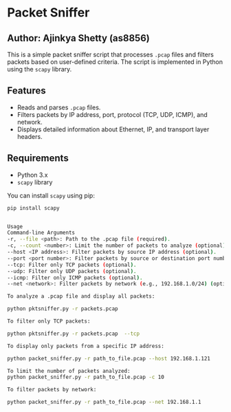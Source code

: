 # Packet Sniffer

## Author: Ajinkya Shetty (as8856)

This is a simple packet sniffer script that processes `.pcap` files and filters packets based on user-defined criteria. The script is implemented in Python using the `scapy` library.

## Features
- Reads and parses `.pcap` files.
- Filters packets by IP address, port, protocol (TCP, UDP, ICMP), and network.
- Displays detailed information about Ethernet, IP, and transport layer headers.

## Requirements
- Python 3.x
- `scapy` library

You can install `scapy` using pip:
```bash
pip install scapy


Usage
Command-line Arguments
-r, --file <path>: Path to the .pcap file (required).
-c, --count <number>: Limit the number of packets to analyze (optional).
--host <IP address>: Filter packets by source IP address (optional).
--port <port number>: Filter packets by source or destination port number (optional).
--tcp: Filter only TCP packets (optional).
--udp: Filter only UDP packets (optional).
--icmp: Filter only ICMP packets (optional).
--net <network>: Filter packets by network (e.g., 192.168.1.0/24) (optional).

To analyze a .pcap file and display all packets:

python pktsniffer.py -r packets.pcap 

To filter only TCP packets:

python pktsniffer.py -r packets.pcap  --tcp

To display only packets from a specific IP address:

python packet_sniffer.py -r path_to_file.pcap --host 192.168.1.121

To limit the number of packets analyzed:
python packet_sniffer.py -r path_to_file.pcap -c 10

To filter packets by network:

python packet_sniffer.py -r path_to_file.pcap --net 192.168.1.1